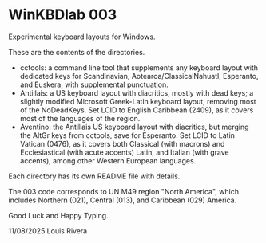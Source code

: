 # WinKBDlab 003

Experimental keyboard layouts for Windows.

These are the contents of the directories.

- cctools: a command line tool that supplements any keyboard layout with dedicated keys for Scandinavian, Aotearoa/ClassicalNahuatl, Esperanto, and Euskera, with supplemental punctuation.
- Antillais: a US keyboard layout with diacritics, mostly with dead keys; a slightly modified Microsoft Greek-Latin keyboard layout, removing most of the NoDeadKeys. Set LCID to English Caribbean (2409), as it covers most of the languages of the region.
- Aventino: the Antillais US keyboard layout with diacritics, but merging the AltGr keys from cctools, save for Esperanto. Set LCID to Latin Vatican (0476), as it covers both Classical (with macrons) and Ecclesiastical (with acute accents) Latin, and Italian (with grave accents), among other Western European languages.

Each directory has its own README file with details.

The 003 code corresponds to UN M49 region "North America", which includes Northern (021), Central (013), and Caribbean (029) America.

Good Luck and Happy Typing.

11/08/2025 Louis Rivera
